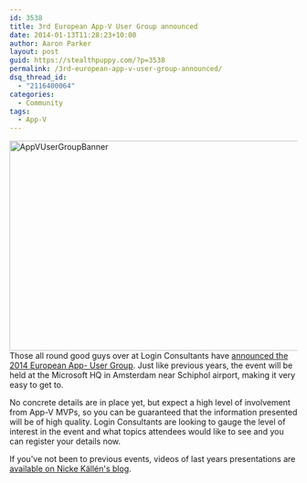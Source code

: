 ```yaml
---
id: 3538
title: 3rd European App-V User Group announced
date: 2014-01-13T11:28:23+10:00
author: Aaron Parker
layout: post
guid: https://stealthpuppy.com/?p=3538
permalink: /3rd-european-app-v-user-group-announced/
dsq_thread_id:
  - "2116400064"
categories:
  - Community
tags:
  - App-V
---
```

[<img class="alignnone size-full wp-image-3539" alt="AppVUserGroupBanner" src="https://stealthpuppy.com/media/2014/01/AppVUserGroupBanner.png" width="1020" height="368" srcset="https://stealthpuppy.com/media/2014/01/AppVUserGroupBanner.png 1020w, https://stealthpuppy.com/media/2014/01/AppVUserGroupBanner-150x54.png 150w, https://stealthpuppy.com/media/2014/01/AppVUserGroupBanner-300x108.png 300w, https://stealthpuppy.com/media/2014/01/AppVUserGroupBanner-624x225.png 624w" sizes="(max-width: 1020px) 100vw, 1020px" />](https://stealthpuppy.com/media/2014/01/AppVUserGroupBanner.png)Those all round good guys over at Login Consultants have [announced the 2014 European App- User Group](http://lp.loginconsultants.com/appvug2014/). Just like previous years, the event will be held at the Microsoft HQ in Amsterdam near Schiphol airport, making it very easy to get to.

No concrete details are in place yet, but expect a high level of involvement from App-V MVPs, so you can be guaranteed that the information presented will be of high quality. Login Consultants are looking to gauge the level of interest in the event and what topics attendees would like to see and you can register your details now.

If you've not been to previous events, videos of last years presentations are [available on Nicke Källén's blog](http://www.applepie.se/category/app-v/european-app-v-user-group-app-v).

 